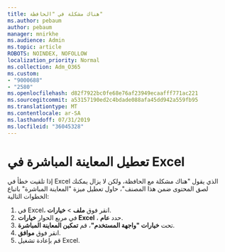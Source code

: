 ```yaml
---
title: هناك مشكلة في "الحافظة"
ms.author: pebaum
author: pebaum
manager: mnirkhe
ms.audience: Admin
ms.topic: article
ROBOTS: NOINDEX, NOFOLLOW
localization_priority: Normal
ms.collection: Adm_O365
ms.custom:
- "9000688"
- "2580"
ms.openlocfilehash: d82f7922bc0fe68e76af23949ecaafff771ac221
ms.sourcegitcommit: a53157190ed2c4bdade088afa45dd942a559fb95
ms.translationtype: MT
ms.contentlocale: ar-SA
ms.lasthandoff: 07/31/2019
ms.locfileid: "36045328"
---
```

# <a name="disable-excel-live-preview"></a>تعطيل المعاينة المباشرة في Excel

إذا تلقيت خطأ في Excel الذي يقول "هناك مشكلة مع الحافظة، ولكن لا يزال يمكنك لصق المحتوى ضمن هذا المصنف"، حاول تعطيل ميزة "المعاينة المباشرة" باتباع الخطوات التالية:

1. في Excel، انقر فوق **ملف** > **خيارات**.
3. في مربع الحوار **خيارات Excel** ، حدد **عام**.
4. تحت **خيارات "واجهة المستخدم"**، قم **تمكين المعاينة المباشرة**.
5. انقر فوق **موافق**.
6. قم بإعادة تشغيل Excel.